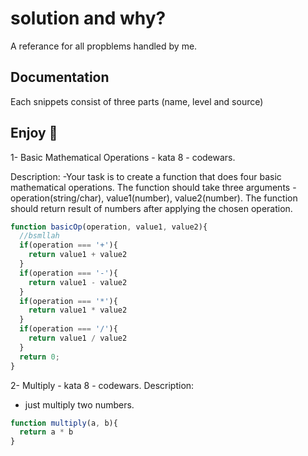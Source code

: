 ﻿# solution and why?

A referance for all propblems handled by me.

###

## Documentation

Each snippets consist of three parts (name, level and source)

## Enjoy 💜

1- Basic Mathematical Operations - kata 8 - codewars.

  Description:
  -Your task is to create a function that does four basic mathematical operations.
  The function should take three arguments - operation(string/char), value1(number), value2(number).
  The function should return result of numbers after applying the chosen operation.

```javascript
function basicOp(operation, value1, value2){
  //bsmllah
  if(operation === '+'){
    return value1 + value2
  }
  if(operation === '-'){
    return value1 - value2
  }
  if(operation === '*'){
    return value1 * value2
  }
  if(operation === '/'){
    return value1 / value2
  }
  return 0;
}
```

2- Multiply - kata 8 - codewars.
  Description:
  - just multiply two numbers.

```javascript
function multiply(a, b){
  return a * b
}
```
